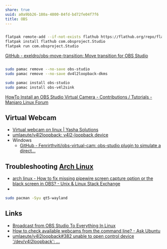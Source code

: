 ```yaml
---
share: true
uuid: a0a9bb26-180a-4800-84fd-bd72fe04f7f6
title: OBS
---
```

``` bash

flatpak remote-add --if-not-exists flathub https://flathub.org/repo/flathub.flatpakrepo
flatpak install flathub com.obsproject.Studio
flatpak run com.obsproject.Studio

```

[GitHub - exeldro/obs-move-transition: Move transition for OBS Studio](https://github.com/exeldro/obs-move-transition)

``` bash

sudo pamac remove --no-save obs-studio
sudo pamac remove --no-save dv4l2loopback-dkms

sudo pamac install obs-studio
sudo pamac install obs-v4l2sink

```

[HowTo Install an OBS Studio Virtual Camera - Contributions / Tutorials - Manjaro Linux Forum](https://forum.manjaro.org/t/howto-install-an-obs-studio-virtual-camera/67317)

## Virtual Webcam

* [Virtual webcam on linux | Yasha Solutions](https://yasha.solutions/virtual-webcam-on-linux/)
* [umlaeute/v4l2loopback: v4l2-loopback device](https://github.com/umlaeute/v4l2loopback#run)
*   Windows
    *   [GitHub - Fenrirthviti/obs-virtual-cam: obs-studio plugin to simulate a direct...](https://github.com/Fenrirthviti/obs-virtual-cam)

## Troubleshooting [Arch Linux](/3562b69e-e1de-43cd-9d89-b5f3ed5ba452)

* [arch linux - How to fix missing pipewire screen capture option or the black screen in OBS? - Unix & Linux Stack Exchange](https://unix.stackexchange.com/questions/667364/how-to-fix-missing-pipewire-screen-capture-option-or-the-black-screen-in-obs)
* 
``` bash
sudo pacman -Syu qt5-wayland
```

## Links

*  [Broadcast from OBS Studio To Everything In Linux](https://blog.jbrains.ca/permalink/using-obs-studio-as-a-virtual-cam-on-linux)
* [How to check available webcams from the command line? - Ask Ubuntu](https://askubuntu.com/questions/348838/how-to-check-available-webcams-from-the-command-line)
*  [umlaeute/v4l2loopback#382 unable to open control device '/dev/v4l2loopback': ...](https://github.com/umlaeute/v4l2loopback/issues/382)